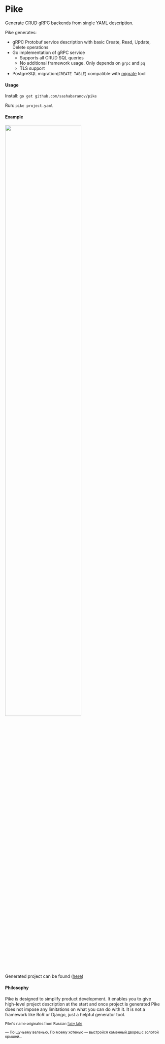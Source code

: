 # Pike

Generate CRUD gRPC backends from single YAML description.


Pike generates:

* gRPC Protobuf service description with basic Create, Read, Update, Delete operations
* Go implementation of gRPC service 
  * Supports all CRUD SQL queries
  * No additional framework usage. Only depends on `grpc` and `pq`
  * TLS support
* PostgreSQL migration(`CREATE TABLE`) compatible with [migrate](https://github.com/golang-migrate/migrate) tool

#### Usage

Install: `go get github.com/sashabaranov/pike`

Run: `pike project.yaml`

#### Example

<img src="https://i.imgur.com/DVgPfu8.png" width="70%" />

Generated project can be found ([here](https://github.com/sashabaranov/pike/tree/master/examples))


#### Philosophy

Pike is designed to simplify product development. It enables you to give high-level project description at the start and once project is generated Pike does not impose any limitations on what you can do with it. It is not a framework like RoR or Django, just a helpful generator tool.

<sub>Pike's name originates from Russian [fairy tale](https://en.wikipedia.org/wiki/At_the_Pike%27s_Behest)</sub>

<sub>— По щучьему веленью,
По моему хотенью —
выстройся каменный дворец с золотой крышей…</sub>
